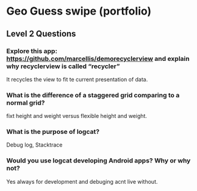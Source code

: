 # Geo Guess swipe (portfolio)

## Level 2 Questions

### Explore this app: https://github.com/marcellis/demorecyclerview and explain why recyclerview is called “recycler”

It recycles the view to fit te current presentation of data.

### What is the difference of a staggered grid comparing to a normal grid?

fixt height and weight versus flexible height and weight.

### What is the purpose of logcat?

Debug log, Stacktrace 

### Would you use logcat developing Android apps? Why or why not?

Yes always for development and debuging acnt live without.
  